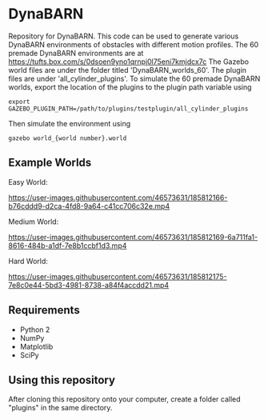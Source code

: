 # DynaBARN
Repository for DynaBARN. This code can be used to generate various DynaBARN environments of obstacles with different motion profiles. The 60 premade DynaBARN environments are at https://tufts.box.com/s/0dsoen9yno1qrnpj0l75eni7kmjdcx7c
The Gazebo world files are under the folder titled 'DynaBARN_worlds_60'. The plugin files are under 'all_cylinder_plugins'.
To simulate the 60 premade DynaBARN worlds, export the location of the plugins to the plugin path variable using 
```
export GAZEBO_PLUGIN_PATH=/path/to/plugins/testplugin/all_cylinder_plugins
```
Then simulate the environment using 
```
gazebo world_{world number}.world
```
## Example Worlds

Easy World:


https://user-images.githubusercontent.com/46573631/185812166-b76cddd9-d2ca-4fd8-9a64-c41cc706c32e.mp4


Medium World:


https://user-images.githubusercontent.com/46573631/185812169-6a711fa1-8616-484b-a1df-7e8b1ccbf1d3.mp4


Hard World:


https://user-images.githubusercontent.com/46573631/185812175-7e8c0e44-5bd3-4981-8738-a84f4accdd21.mp4




## Requirements
* Python 2
* NumPy
* Matplotlib
* SciPy
## Using this repository
After cloning this repository onto your computer, create a folder called "plugins" in the same directory. 
